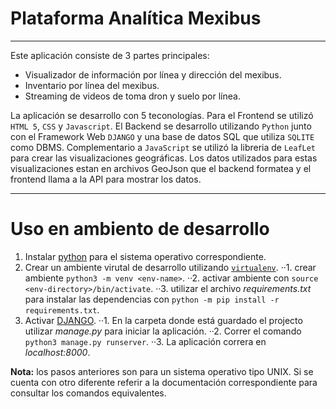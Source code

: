 # Plataforma Analítica Mexibus

***

Este aplicación consiste de 3 partes principales:

* Visualizador de información por línea y dirección del mexibus.
* Inventario por línea del mexibus.
* Streaming de videos de toma dron y suelo por línea.

La aplicación se desarrollo con 5 teconologías. Para el Frontend se utilizó `HTML 5`, `CSS` y `Javascript`.
El Backend se desarrollo utilizando `Python` junto con el Framework Web `DJANGO` y una base de datos SQL que utiliza `SQLITE` como DBMS.
Complementario a `JavaScript` se utilizó la libreria de `LeafLet` para crear las visualizaciones geográficas. Los datos utilizados para estas 
visualizaciones estan en archivos GeoJson que el backend formatea y el frontend llama a la API para mostrar los datos.

***

# Uso en ambiento de desarrollo

1. Instalar [python](https://www.python.org/downloads/) para el sistema operativo correspondiente. 
2. Crear un ambiente virutal de desarrollo utilizando [`virtualenv`](https://docs.python.org/3/tutorial/venv.html).
··1. crear ambiente `python3 -m venv <env-name>`.
··2. activar ambiente con  `source <env-directory>/bin/activate`.
··3. utilizar el archivo *requirements.txt* para instalar las dependencias con `python -m pip install -r requirements.txt`.  
3. Activar [DJANGO](https://www.djangoproject.com/).
··1. En la carpeta donde está guardado el projecto utilizar *manage.py* para iniciar la aplicación.
··2. Correr el comando `python3 manage.py runserver`.
··3. La aplicación correra en *localhost:8000*.
  
  **Nota:** los pasos anteriores son para un sistema operativo tipo UNIX. Si se cuenta con otro diferente referir a la documentación correspondiente para consultar los comandos equivalentes.

